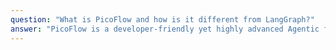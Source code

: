 ```yaml
---
question: "What is PicoFlow and how is it different from LangGraph?"
answer: "PicoFlow is a developer-friendly yet highly advanced Agentic framework designed to drastically accelerate the process of botifying business flows. Unlike [LangGraph](https://www.langchain.com/langgraph), PicoFlow is specifically optimized for creating customer-facing bots and business flow orchestration, offering 2-3X higher productivity. PicoFlow provides built-in observability, traceability, and replayability features to help mitigate probabilistic hallucination issues in production environments."
---
```

